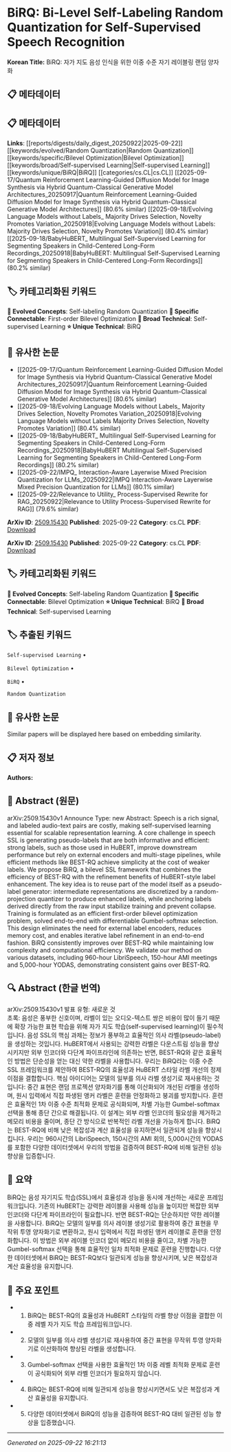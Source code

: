 # BiRQ: Bi-Level Self-Labeling Random Quantization for Self-Supervised Speech Recognition

**Korean Title:** BiRQ: 자가 지도 음성 인식을 위한 이중 수준 자기 레이블링 랜덤 양자화

## 📋 메타데이터

## 📋 메타데이터

**Links**: [[reports/digests/daily_digest_20250922|2025-09-22]] [[keywords/evolved/Random Quantization|Random Quantization]] [[keywords/specific/Bilevel Optimization|Bilevel Optimization]] [[keywords/broad/Self-supervised Learning|Self-supervised Learning]] [[keywords/unique/BiRQ|BiRQ]] [[categories/cs.CL|cs.CL]] [[2025-09-17/Quantum Reinforcement Learning-Guided Diffusion Model for Image Synthesis via Hybrid Quantum-Classical Generative Model Architectures_20250917|Quantum Reinforcement Learning-Guided Diffusion Model for Image Synthesis via Hybrid Quantum-Classical Generative Model Architectures]] (80.6% similar) [[2025-09-18/Evolving Language Models without Labels_ Majority Drives Selection, Novelty Promotes Variation_20250918|Evolving Language Models without Labels: Majority Drives Selection, Novelty Promotes Variation]] (80.4% similar) [[2025-09-18/BabyHuBERT_ Multilingual Self-Supervised Learning for Segmenting Speakers in Child-Centered Long-Form Recordings_20250918|BabyHuBERT: Multilingual Self-Supervised Learning for Segmenting Speakers in Child-Centered Long-Form Recordings]] (80.2% similar)

## 🏷️ 카테고리화된 키워드
**🚀 Evolved Concepts**: Self-labeling Random Quantization
**🔗 Specific Connectable**: First-order Bilevel Optimization
**🔬 Broad Technical**: Self-supervised Learning
**⭐ Unique Technical**: BiRQ
## 🔗 유사한 논문
- [[2025-09-17/Quantum Reinforcement Learning-Guided Diffusion Model for Image Synthesis via Hybrid Quantum-Classical Generative Model Architectures_20250917|Quantum Reinforcement Learning-Guided Diffusion Model for Image Synthesis via Hybrid Quantum-Classical Generative Model Architectures]] (80.6% similar)
- [[2025-09-18/Evolving Language Models without Labels_ Majority Drives Selection, Novelty Promotes Variation_20250918|Evolving Language Models without Labels Majority Drives Selection, Novelty Promotes Variation]] (80.4% similar)
- [[2025-09-18/BabyHuBERT_ Multilingual Self-Supervised Learning for Segmenting Speakers in Child-Centered Long-Form Recordings_20250918|BabyHuBERT Multilingual Self-Supervised Learning for Segmenting Speakers in Child-Centered Long-Form Recordings]] (80.2% similar)
- [[2025-09-22/IMPQ_ Interaction-Aware Layerwise Mixed Precision Quantization for LLMs_20250922|IMPQ Interaction-Aware Layerwise Mixed Precision Quantization for LLMs]] (80.1% similar)
- [[2025-09-22/Relevance to Utility_ Process-Supervised Rewrite for RAG_20250922|Relevance to Utility Process-Supervised Rewrite for RAG]] (79.6% similar)


**ArXiv ID**: [2509.15430](https://arxiv.org/abs/2509.15430)
**Published**: 2025-09-22
**Category**: cs.CL
**PDF**: [Download](https://arxiv.org/pdf/2509.15430.pdf)


**ArXiv ID**: [2509.15430](https://arxiv.org/abs/2509.15430)
**Published**: 2025-09-22
**Category**: cs.CL
**PDF**: [Download](https://arxiv.org/pdf/2509.15430.pdf)

## 🏷️ 카테고리화된 키워드
**🚀 Evolved Concepts**: Self-labeling Random Quantization
**🔗 Specific Connectable**: Bilevel Optimization
**⭐ Unique Technical**: BiRQ
**🔬 Broad Technical**: Self-supervised Learning

## 🏷️ 추출된 키워드



`Self-supervised Learning` • 

`Bilevel Optimization` • 

`BiRQ` • 

`Random Quantization`



## 🔗 유사한 논문

Similar papers will be displayed here based on embedding similarity.

## 📋 저자 정보

**Authors:** 

## 📄 Abstract (원문)

arXiv:2509.15430v1 Announce Type: new 
Abstract: Speech is a rich signal, and labeled audio-text pairs are costly, making self-supervised learning essential for scalable representation learning. A core challenge in speech SSL is generating pseudo-labels that are both informative and efficient: strong labels, such as those used in HuBERT, improve downstream performance but rely on external encoders and multi-stage pipelines, while efficient methods like BEST-RQ achieve simplicity at the cost of weaker labels. We propose BiRQ, a bilevel SSL framework that combines the efficiency of BEST-RQ with the refinement benefits of HuBERT-style label enhancement. The key idea is to reuse part of the model itself as a pseudo-label generator: intermediate representations are discretized by a random-projection quantizer to produce enhanced labels, while anchoring labels derived directly from the raw input stabilize training and prevent collapse. Training is formulated as an efficient first-order bilevel optimization problem, solved end-to-end with differentiable Gumbel-softmax selection. This design eliminates the need for external label encoders, reduces memory cost, and enables iterative label refinement in an end-to-end fashion. BiRQ consistently improves over BEST-RQ while maintaining low complexity and computational efficiency. We validate our method on various datasets, including 960-hour LibriSpeech, 150-hour AMI meetings and 5,000-hour YODAS, demonstrating consistent gains over BEST-RQ.

## 🔍 Abstract (한글 번역)

arXiv:2509.15430v1 발표 유형: 새로운 것  
초록: 음성은 풍부한 신호이며, 라벨이 있는 오디오-텍스트 쌍은 비용이 많이 들기 때문에 확장 가능한 표현 학습을 위해 자가 지도 학습(self-supervised learning)이 필수적입니다. 음성 SSL의 핵심 과제는 정보가 풍부하고 효율적인 의사 라벨(pseudo-label)을 생성하는 것입니다. HuBERT에서 사용되는 강력한 라벨은 다운스트림 성능을 향상시키지만 외부 인코더와 다단계 파이프라인에 의존하는 반면, BEST-RQ와 같은 효율적인 방법은 단순성을 얻는 대신 약한 라벨을 사용합니다. 우리는 BiRQ라는 이중 수준 SSL 프레임워크를 제안하여 BEST-RQ의 효율성과 HuBERT 스타일 라벨 개선의 정제 이점을 결합합니다. 핵심 아이디어는 모델의 일부를 의사 라벨 생성기로 재사용하는 것입니다: 중간 표현은 랜덤 프로젝션 양자화기를 통해 이산화되어 개선된 라벨을 생성하며, 원시 입력에서 직접 파생된 앵커 라벨은 훈련을 안정화하고 붕괴를 방지합니다. 훈련은 효율적인 1차 이중 수준 최적화 문제로 공식화되며, 차별 가능한 Gumbel-softmax 선택을 통해 종단 간으로 해결됩니다. 이 설계는 외부 라벨 인코더의 필요성을 제거하고 메모리 비용을 줄이며, 종단 간 방식으로 반복적인 라벨 개선을 가능하게 합니다. BiRQ는 BEST-RQ에 비해 낮은 복잡성과 계산 효율성을 유지하면서 일관되게 성능을 향상시킵니다. 우리는 960시간의 LibriSpeech, 150시간의 AMI 회의, 5,000시간의 YODAS를 포함한 다양한 데이터셋에서 우리의 방법을 검증하여 BEST-RQ에 비해 일관된 성능 향상을 입증합니다.

## 📝 요약

BiRQ는 음성 자기지도 학습(SSL)에서 효율성과 성능을 동시에 개선하는 새로운 프레임워크입니다. 기존의 HuBERT는 강력한 레이블을 사용해 성능을 높이지만 복잡한 외부 인코더와 다단계 파이프라인이 필요합니다. 반면 BEST-RQ는 단순하지만 약한 레이블을 사용합니다. BiRQ는 모델의 일부를 의사 레이블 생성기로 활용하여 중간 표현을 무작위 투영 양자화기로 변환하고, 원시 입력에서 직접 파생된 앵커 레이블로 훈련을 안정화합니다. 이 방법은 외부 레이블 인코더 없이 메모리 비용을 줄이고, 차별 가능한 Gumbel-softmax 선택을 통해 효율적인 일차 최적화 문제로 훈련을 진행합니다. 다양한 데이터셋에서 BiRQ는 BEST-RQ보다 일관되게 성능을 향상시키며, 낮은 복잡성과 계산 효율성을 유지합니다.

## 🎯 주요 포인트


- 1. BiRQ는 BEST-RQ의 효율성과 HuBERT 스타일의 라벨 향상 이점을 결합한 이중 레벨 자가 지도 학습 프레임워크입니다.

- 2. 모델의 일부를 의사 라벨 생성기로 재사용하여 중간 표현을 무작위 투영 양자화기로 이산화하여 향상된 라벨을 생성합니다.

- 3. Gumbel-softmax 선택을 사용한 효율적인 1차 이중 레벨 최적화 문제로 훈련이 공식화되어 외부 라벨 인코더가 필요하지 않습니다.

- 4. BiRQ는 BEST-RQ에 비해 일관되게 성능을 향상시키면서도 낮은 복잡성과 계산 효율성을 유지합니다.

- 5. 다양한 데이터셋에서 BiRQ의 성능을 검증하여 BEST-RQ 대비 일관된 성능 향상을 입증했습니다.


---

*Generated on 2025-09-22 16:21:13*